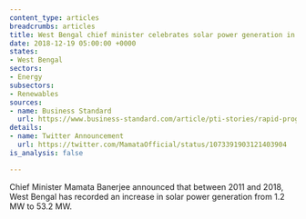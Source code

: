 ```yaml
---
content_type: articles
breadcrumbs: articles
title: West Bengal chief minister celebrates solar power generation in state
date: 2018-12-19 05:00:00 +0000
states:
- West Bengal
sectors:
- Energy
subsectors:
- Renewables
sources:
- name: Business Standard
  url: https://www.business-standard.com/article/pti-stories/rapid-progress-made-in-augmenting-energy-from-non-conventional-118121400206_1.html
details:
- name: Twitter Announcement
  url: https://twitter.com/MamataOfficial/status/1073391903121403904
is_analysis: false

---
```

Chief Minister Mamata Banerjee announced that between 2011 and 2018, West Bengal has recorded an increase in solar power generation from 1.2 MW to 53.2 MW. 